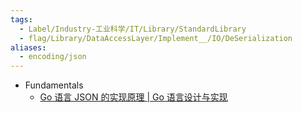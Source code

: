 ```yaml
---
tags:
  - Label/Industry-工业科学/IT/Library/StandardLibrary
  - flag/Library/DataAccessLayer/Implement__/IO/DeSerialization
aliases:
  - encoding/json
---
```


- Fundamentals
    - [Go 语言 JSON 的实现原理 | Go 语言设计与实现](https://draveness.me/golang/docs/part4-advanced/ch09-stdlib/golang-json/)

